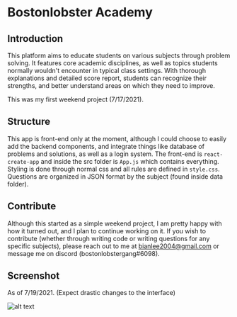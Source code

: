 # Bostonlobster Academy

## Introduction

This platform aims to educate students on various subjects through problem solving. It features core academic disciplines, as well as topics students normally wouldn't encounter in typical class settings. With thorough explanations and detailed score report, students can recognize their strengths, and better understand areas on which they need to improve.

This was my first weekend project (7/17/2021).

## Structure

This app is front-end only at the moment, although I could choose to easily add the backend components, and integrate things like database of problems and solutions, as well as a login system. The front-end is `react-create-app` and inside the src folder is `App.js` which contains everything. Styling is done through normal css and all rules are defined in `style.css`. Questions are organized in JSON format by the subject (found inside data folder).

## Contribute

Although this started as a simple weekend project, I am pretty happy with how it turned out, and I plan to continue working on it. If you wish to contribute (whether through writing code or writing questions for any specific subjects), please reach out to me at bianlee2004@gmail.com or message me on discord (bostonlobstergang#6098).

## Screenshot

As of 7/19/2021. (Expect drastic changes to the interface)

![alt text](/images/ss.png)
